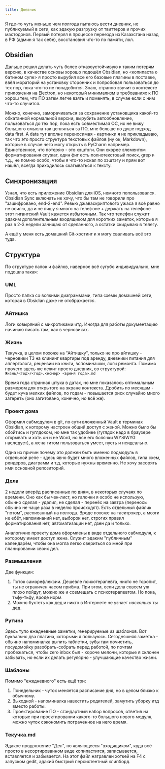 ```yaml
---
title: Дневник
---
```


Я где-то чуть меньше чем полгода пытаюсь вести дневник, не публикуемый в сети, как эдакую разгрузку от твиттеров и прочих мастодонов. Первый потерял в процессе переезда из Казахстана назад в РФ (админ я так себе), восстановил что-то по памяти, лол.

## Obsidian

Дальше решил делать чуть более отказоустойчивую к таким потерям версию, в качестве основы хорошо подошёл Obsidian, но <копипаста о батином супе> я просто вырубил все его базовые плагины в поставке, ввёл мораторий на установку сторонних и попробовал пользоваться до тех пор, пока что-то не понадобится. Знаю, странно звучит в контексте приложения на Electron, но некоторый минимализм в требованиях к ПО хорош тем, что ПО затем легче взять и поменять, в случае если с ним что-то случится.

Можно, конечно, заморачиваться за сохранение установщика какой-то обкатанной нормальной версии, вырубить автообновление, пользоваться до тех пор, пока есть совместимая ОС, но не вижу большого смысла так цепляться за ПО, мне больше по душе подход data first. А data тут вполне переносимая - картинки я не прикладываю, так что это просто структура текстовых файлов (ну ок, Markdown), которые в случае чего могу открыть в PyCharm например. Единственное, что потеряю - это хэштэги. Они скорее элементом форматирования служат, один фиг есть полнотекстовый поиск, grep и т.д., не помню особо, чтобы я что-то искал по хэштэгу и прям вот нашёл, всегда приходилось скатываться к тексту.

## Синхронизация

Узнал, что есть приложение Obsidian для iOS, немного попользовался. Obsidian Sync включать не хочу, что бы там не говорили про "зашифровано, end-2-end". Ревью джаваскриптового ужаса я всё равно не осилю, да и не пишу я много на телефоне + держать на телефоне этот гигантский Vault кажется избыточным. Так что телефон служит эдаким дополнительным входящиком для коротких заметок, которые я раз в 2-3 недели зачищаю от сделанного, а остатки скидываю в телегу.

А ещё у меня есть домашний Git-хостинг и я могу сваливать всё это туда.

## Структура

По структуре папок и файлов, наверное всё сугубо индивидуально, мне подошла такая:

### UML

Просто папка со всякими диаграммами, типа схемы домашней сети, которая в Obsidian даже не отображается.

### Айтишка

Логи ковыряний с микротиками итд. Иногда для работы документацию начинаю писать там, как в черновиках.

### Жизнь

Текучка, в целом похоже на "Айтишку", только не про айтишку - черновики ТЗ на клининг квартиры под аренду, дневники питания для аллерголога, рецензии на книги, вспоминашки, логи ремонта. Помимо прочего здесь же лежит просто дневник, со структурой: `Жизнь/<год>/<год>.<номер> <время года>.md`

Время года странная штука в датах, но мне показалось оптимальным размером для открытого на экране контекста. Дробить по месяцам - будет куча мелких файлов, по годам - повышается риск случайно много затереть (оно загитовано, конечно, но всё же).

### Проект дома

Оформил сабмодулем в git, по сути вложенный Vault в терминах Obsidian, к которому настроен общий доступ с женой. Можно было бы обойтись и гуглдоком, но мне так удобнее (гуглдок надо в браузере открывать и хоть он и не Word, но все его болячки WYSIWYG наследует), а жена гитом пользоваться умеет, пусть и неидеально.

Одна из причин почему это должен быть именно подмодуль в отдельной репе - здесь явно будет много вложенных файлов, типа схем, рендеров, диаграмм и т.д, которые нужны временно. Не хочу засорять ими основной репозиторий.

### Дела

2 недели вперёд расписанные по дням, в некоторых случаях по времени. Оно как бы чек-лист, но галочки я особо не использую, обычно сделал - удалил, не сделал - перенёс на завтра (переносы обычно не чаще раза в неделю происходят). Есть отдельный файлик "потом", расписанный на полгода. Вроде похоже на тасктрэкер, а мозги не ебёт, напоминаний нет, выборок нет, строгих правил форматирования нет, автоматизации нет, дзен да и только.

Аналогично проекту дома оформлены в виде отдельного сабмодуля, к которому имеет доступ жена. Служит эдаким "публичным" календарём, чтобы она могла легко свериться со мной при планировании своих дел. 

### Размышления

Две функции:

1. Поток саморефлексии. Дешевле психотерапевта, никто не торопит, ты не ограничен часом приёма. При этом, если дела совсем уж плохо пойдут, можно же и совмещать с психотерапевтом. Но пока, тьфу-тьфу, вроде норм.
2. Можно бухтеть как дед и никто в Интернете не узнает _насколько_ ты дед.

### Рутина

Здесь тупо ежедневные заметки, генерируемые из шаблонов. Вот буквально два плагина, которыми я пользуюсь. Сегодняшняя заметка - обычно напоминалка выпить таблетки, зубы там почистить, посудомойку разобрать-собрать перед работой, по почтам пробежаться, чтобы zero inbox был - короче мелочи, которые я склонен забывать, но если их делать регулярно - улучшающие качество жизни.

### Шаблоны

Помимо "ежедневного" есть ещё три:

1. Понедельник - чуток меняется расписание дня, но в целом близко к обычному.
2. Выходной - напоминалка навестить родителей, замутить уборку итд вместо работы.
3. Проектирование ПО - стандартный набор вопросов, ответив на которые при проектировании какого-то большого нового модуля, можно чуток сэкономить потраченное на него время.

### Текучка.md

Эдакое продолжение "Дел", но являющееся "входящиком", куда всё просто в несортированном виде копипастится, записывается, вставляется и забывается. На этот файл натравлен хоткей на F4 с запуском gedit, эдакий быстрый персистентный клипборд.
